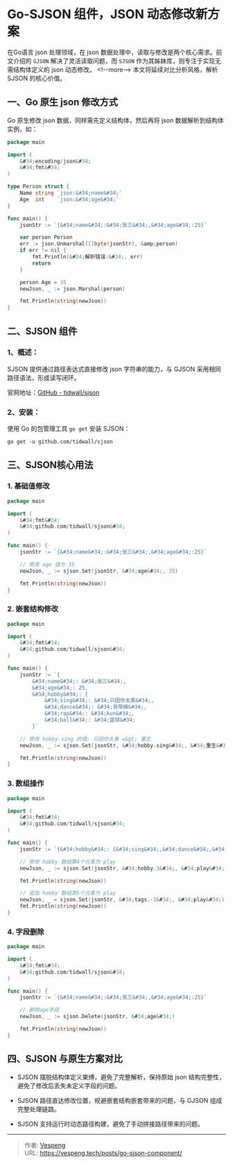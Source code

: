 # Go-SJSON 组件，JSON 动态修改新方案


在Go语言 json 处理领域，在 json 数据处理中，读取与修改是两个核心需求。前文介绍的 `GJSON` 解决了灵活读取问题，而 `SJSON` 作为其姊妹库，则专注于实现无需结构体定义的 json 动态修改。
&lt;!--more--&gt;
本文将延续对比分析风格，解析 SJSON 的核心价值。

## 一、Go 原生 json 修改方式

Go 原生修改 json 数据，同样需先定义结构体，然后再将 json 数据解析到结构体实例，如：

```go {data-open=true}
package main

import (
	&#34;encoding/json&#34;
	&#34;fmt&#34;
)

type Person struct {
	Name string `json:&#34;name&#34;`
	Age  int    `json:&#34;age&#34;`
}

func main() {
	jsonStr := `{&#34;name&#34;:&#34;张三&#34;,&#34;age&#34;:25}`

	var person Person
	err := json.Unmarshal([]byte(jsonStr), &amp;person)
	if err != nil {
		fmt.Println(&#34;解析错误:&#34;, err)
		return
	}

	person.Age = 35
	newJson, _ := json.Marshal(person)

	fmt.Println(string(newJson))
}
```

## 二、SJSON 组件

### 1、概述：

SJSON 提供通过路径表达式直接修改 json 字符串的能力，与 GJSON 采用相同路径语法，形成读写闭环。

官网地址：[GitHub - tidwall/sjson](https://github.com/tidwall/sjson)

### 2、安装：

使用 Go 的包管理工具 `go get` 安装 SJSON：

```shell
go get -u github.com/tidwall/sjson
```

## 三、SJSON核心用法

### 1. 基础值修改

```go {data-open=true}
package main

import (
	&#34;fmt&#34;
	&#34;github.com/tidwall/sjson&#34;
)

func main() {
	jsonStr := `{&#34;name&#34;:&#34;张三&#34;,&#34;age&#34;:25}`

	// 修改 age 值为 35
	newJson, _ := sjson.Set(jsonStr, &#34;age&#34;, 35)

	fmt.Println(string(newJson))
}
```

### 2. 嵌套结构修改

```go {data-open=true}
package main

import (
	&#34;fmt&#34;
	&#34;github.com/tidwall/sjson&#34;
)

func main() {
	jsonStr := `{
		&#34;name&#34;: &#34;张三&#34;,
		&#34;age&#34;: 25,
		&#34;hobby&#34;: {
			&#34;sing&#34;: &#34;只因你太美&#34;,
			&#34;dance&#34;: &#34;背带裤&#34;,
			&#34;rap&#34;: &#34;kun&#34;,
			&#34;ball&#34;: &#34;篮球&#34;
		}`

	// 修改 hobby.sing 的值: 只因你太美 =&gt; 重生
	newJson, _ := sjson.Set(jsonStr, &#34;hobby.sing&#34;, &#34;重生&#34;)

	fmt.Println(string(newJson))
}
```

### 3. 数组操作

```go {data-open=true}
package main

import (
	&#34;fmt&#34;
	&#34;github.com/tidwall/sjson&#34;
)

func main() {
	jsonStr := `{&#34;hobby&#34;: [&#34;sing&#34;,&#34;dance&#34;,&#34;rap&#34;,&#34;ball&#34;]}`

	// 修改 hobby 数组第4个元素为 play
	newJson, _ := sjson.Set(jsonStr, &#34;hobby.3&#34;, &#34;play&#34;)

	fmt.Println(string(newJson))

	// 追加 hobby 数组第5个元素为 play
	newJson, _ = sjson.Set(jsonStr, &#34;tags.-1&#34;, &#34;play&#34;)
	fmt.Println(string(newJson))
}
```

### 4. 字段删除

```go {data-open=true}
package main

import (
	&#34;fmt&#34;
	&#34;github.com/tidwall/sjson&#34;
)

func main() {
	jsonStr := `{&#34;name&#34;:&#34;张三&#34;,&#34;age&#34;:25}`

	// 删除age字段
	newJson, _ := sjson.Delete(jsonStr, &#34;age&#34;)

	fmt.Println(string(newJson))
}
```

## 四、SJSON 与原生方案对比

- SJSON 摆脱结构体定义束缚，避免了完整解析，保持原始 json 结构完整性，避免了修改后丢失未定义字段的问题。

- SJSON 路径直达修改位置，规避嵌套结构嵌套带来的问题，与 GJSON 组成完整处理链路。

- SJSON 支持运行时动态路径构建，避免了手动拼接路径带来的问题。


---

> 作者: [Vespeng](https://github.com/vespeng/)  
> URL: https://vespeng.tech/posts/go-sjson-component/  

